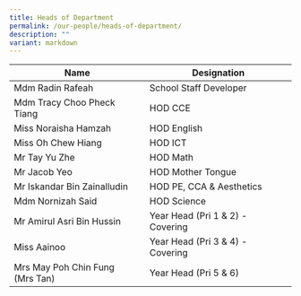 ```yaml
---
title: Heads of Department
permalink: /our-people/heads-of-department/
description: ""
variant: markdown
---
```

| Name | Designation | 
| -------- | -------- | 
| Mdm Radin Rafeah     | School Staff Developer     | 
| Mdm Tracy Choo Pheck Tiang     | HOD CCE     |
| Miss Noraisha Hamzah     | HOD English     | 
| Miss Oh Chew Hiang     | HOD ICT     | 
| Mr Tay Yu Zhe     | HOD Math     |
| Mr Jacob Yeo     | HOD Mother Tongue     |
| Mr Iskandar Bin Zainalludin     | HOD PE, CCA &amp; Aesthetics    | 
| Mdm Nornizah Said     | HOD Science     | 
| Mr Amirul Asri Bin Hussin     | Year Head (Pri 1 &amp; 2) - Covering | 
Miss Aainoo     | Year Head (Pri 3 &amp; 4) - Covering | 
| Mrs May Poh Chin Fung <br>(Mrs Tan)| Year Head (Pri 5 &amp; 6)    |